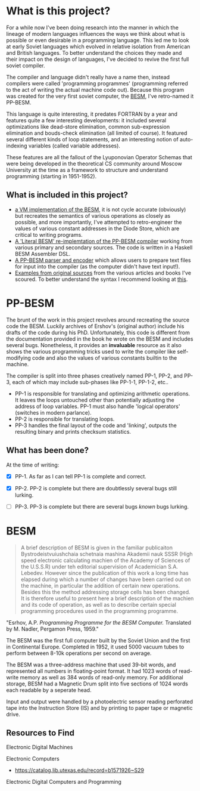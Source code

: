 # What is this project?

For a while now I've been doing research into the manner in which the lineage of modern languages influences the ways we think about what is possible or even desirable in a programming language. This led me to look at early Soviet languages which evolved in relative isolation from American and British languages. To better understand the choices they made and their impact on the design of languages, I've decided to revive the first full soviet compiler.

The compiler and language didn't really have a name then, instead compilers were called 'programming programmes' (programming referred to the act of writing the actual machine code out).
Because this program was created for the very first soviet computer, the [BESM](#besm), I've retro-named it PP-BESM.

This language is quite interesting, it predates FORTRAN by a year and features quite a few interesting developments: it included several optimizations like dead-store elimination, common sub-expression elimination and bouds-check elimination (all limited of course). It featured several different kinds of loop statements, and an interesting notion of auto-indexing variables (called variable addresses).

These features are all the fallout of the Lyuponovian Operator Schemas that were being developed in the theoretical CS community around Moscow University at the time as a framework to structure and understand programming (starting in 1951-1952).

## What is included in this project?

- [a VM implementation of the BESM](/besm-vm), it is not cycle accurate (obviously) but recreates the semantics of various operations as closely as possible, and more importantly, I've attempted to retro-engineer the values of various constant addresses in the Diode Store, which are critical to writing programs.
- [A 'Literal BESM' re-implemtation of the PP-BESM compiler](/compile-pp) working from various primary and secondary sources. The code is written in a Haskell BESM Assembler DSL.
- [A PP-BESM parser and encoder](/pp-besm) which allows users to prepare text files for input into the compiler (as the computer didn't have text input!).
- [Examples from original sources](/examples) from the various articles and books I've scoured. To better understand the syntax I recommend looking at [this](examples/chapter1-annotated.pp).

# PP-BESM

The brunt of the work in this project revolves around recreating the source code the BESM. Luckily archives of Ershov's (original author) include his drafts of the code during his PhD.
Unfortunately, this code is different from the documentation provided in the book he wrote on the BESM and includes several bugs.
Nonetheless, it provides an **invaluable** resource as it also shows the various programming tricks used to write the compiler like self-modifying code and also the values of various constants builtin to the machine.

The compiler is split into three phases creatively named PP-1, PP-2, and PP-3, each of which may include sub-phases like PP-1-1, PP-1-2, etc..

- PP-1 is responsible for translating and optimizing arithmetic operations. It leaves the loops untouched other than potentially adjusting the address of loop variables.
PP-1 must also handle 'logical operators' (switches in modern parlance).
- PP-2 is responsible for translating loops.
- PP-3 handles the final layout of the code and 'linking', outputs the resulting binary and prints checksum statistics.

## What has been done?

At the time of writing:

- [X] PP-1. As far as I can tell PP-1 is complete and correct.
- [x] PP-2. PP-2 is complete but there are doubtlessly several bugs still lurking.
- [ ] PP-3. PP-3 is complete but there are several bugs *known* bugs lurking.


# BESM

> A brief description of BESM is given in the familiar publicaiton Bystrodeistvuiushchaia schetnaia mashina Akademii nauk SSSR (High speed electronic calculating machien of the Academy of Sciences of the U.S.S.R) under teh editorial supervision of Academician S.A. Lebedev. However since the publication of this work a long time has elapsed during which a number of changes have been carried out on the machine, in particular the addition of certain new operations. Besides this the method addressing storage cells has been changed. It is therefore useful to present here a brief description of the machien and its code of operation, as well as to describe certain special programming procedures used in the programming programme.

"Esrhov, A.P. _Programming Programme for the BESM Computer._ Translated by M. Nadler, Pergamon Press, 1959."

The BESM was the first full computer built by the Soviet Union and the first in Continental Europe. Completed in 1952, it used 5000 vacuum tubes to perform between 8-10k operations per second on average.

The BESM was a three-address machine that  used 39-bit words, and represented all numbers in floating-point format. It had 1023 words of read-write memory as well as 384 words of read-only memory. For additional storage, BESM had a Magnetic Drum split into five sections of 1024 words each readable by a seperate head.

Input and output were handled by a photoelectric sensor reading perforated tape into the Instruction Store (IS) and by printing to paper tape or magnetic drive.

## Resources to Find

Electronic Digital Machines

Electronic Computers

- https://catalog.lib.utexas.edu/record=b1571926~S29

Electronic Digital Computers and Programming


